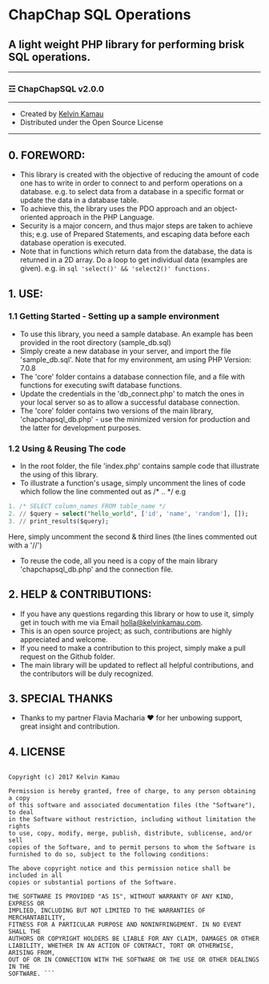 # ChapChap SQL Operations
A light weight PHP library for performing brisk SQL operations.
-------------------------------------------------------------------------------------------------------------------
-------------------------------------------------------------------------------------------------------------------
### ☲ ChapChapSQL v2.0.0                                                                                              
-------------------------------------------------------------------------------------------------------------------
* Created by [Kelvin Kamau](https://www.kelvinkamau.com)                                                        
* Distributed under the Open Source License                                                            
-------------------------------------------------------------------------------------------------------------------

## 0. FOREWORD:
  - This library is created with the objective of reducing the amount of code one has to write in order to connect to and perform operations on a database.
      e.g. to select data from a database in a specific format or update the data in a database table.
  - To achieve this, the library uses the PDO approach and an object-oriented approach in the PHP Language.
  - Security is a major concern, and thus major steps are taken to achieve this;
      e.g. use of Prepared Statements, and escaping data before each database operation is executed.
  - Note that in functions which return data from the database, the data is returned in a 2D array. Do a loop to get individual data (examples are given).
      e.g. in ```sql 'select()' && 'select2()' functions. ```

## 1. USE:
 ### 1.1 Getting Started - Setting up a sample environment
  - To use this library, you need a sample database. An example has been provided in the root directory (sample_db.sql)
  - Simply create a new database in your server, and import the file 'sample_db.sql'. Note that for my environment, am using PHP Version: 7.0.8
  - The 'core' folder contains a database connection file, and a file with functions for executing swift database functions.
  - Update the credentials in the 'db_connect.php' to match the ones in your local server so as to allow a successful database connection.
  - The 'core' folder contains two versions of the main library, 'chapchapsql_db.php' - use the minimized version for production and the latter for development purposes.

  ### 1.2 Using & Reusing The code
  - In the root folder, the file 'index.php' contains sample code that illustrate the using of this library.
  - To illustrate a function's usage, simply uncomment the lines of code which follow the line commented out as /* .. */ 
  e.g 
  
  ```sql
  1. /* SELECT column_names FROM table_name */
  2. // $query = select("hello_world", ['id', 'name', 'random'], []);
  3. // print_results($query);
  ```
  
  Here, simply uncomment the second & third lines (the lines commented out with a '//')
  - To reuse the code, all you need is a copy of the main library 'chapchapsql_db.php' and the connection file.

## 2. HELP & CONTRIBUTIONS:
  - If you have any questions regarding this library or how to use it, simply get in touch with me via Email holla@kelvinkamau.com.
  - This is an open source project; as such, contributions are highly appreciated and welcome.
  - If you need to make a contribution to this project, simply make a pull request on the Github folder.
  - The main library will be updated to reflect all helpful contributions, and the contributors will be duly recognized.
  
 ## 3. SPECIAL THANKS
  - Thanks to my partner Flavia Macharia ❤ for her unbowing support, great insight and contribution.
  
  ## 4. LICENSE
  ``` MIT License

Copyright (c) 2017 Kelvin Kamau

Permission is hereby granted, free of charge, to any person obtaining a copy
of this software and associated documentation files (the "Software"), to deal
in the Software without restriction, including without limitation the rights
to use, copy, modify, merge, publish, distribute, sublicense, and/or sell
copies of the Software, and to permit persons to whom the Software is
furnished to do so, subject to the following conditions:

The above copyright notice and this permission notice shall be included in all
copies or substantial portions of the Software.

THE SOFTWARE IS PROVIDED "AS IS", WITHOUT WARRANTY OF ANY KIND, EXPRESS OR
IMPLIED, INCLUDING BUT NOT LIMITED TO THE WARRANTIES OF MERCHANTABILITY,
FITNESS FOR A PARTICULAR PURPOSE AND NONINFRINGEMENT. IN NO EVENT SHALL THE
AUTHORS OR COPYRIGHT HOLDERS BE LIABLE FOR ANY CLAIM, DAMAGES OR OTHER
LIABILITY, WHETHER IN AN ACTION OF CONTRACT, TORT OR OTHERWISE, ARISING FROM,
OUT OF OR IN CONNECTION WITH THE SOFTWARE OR THE USE OR OTHER DEALINGS IN THE
SOFTWARE. ```
  
